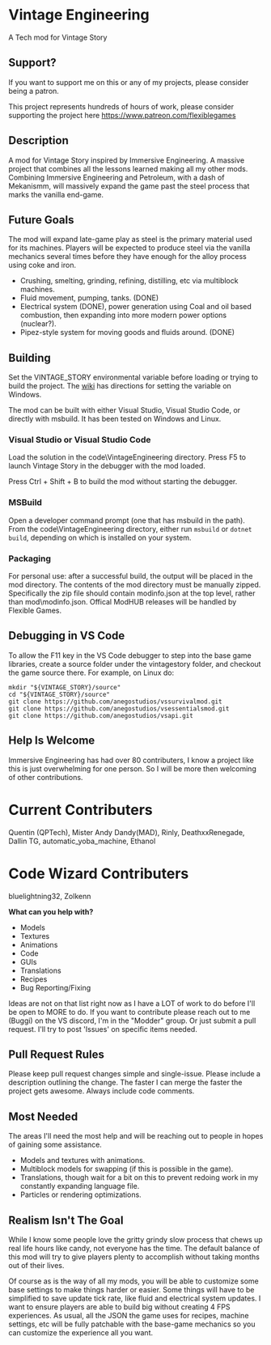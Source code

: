 # Vintage Engineering
A Tech mod for Vintage Story

## Support?
If you want to support me on this or any of my projects, please consider being a patron.

This project represents hundreds of hours of work, please consider supporting the project here https://www.patreon.com/flexiblegames

## Description
A mod for Vintage Story inspired by Immersive Engineering. A massive project that combines all the lessons learned making all my other mods. Combining Immersive Engineering and Petroleum, with a dash of Mekanismm, will massively expand the game past the steel process that marks the vanilla end-game.

## Future Goals
The mod will expand late-game play as steel is the primary material used for its machines. Players will be expected to produce steel via the vanilla mechanics several times before they have enough for the alloy process using coke and iron.

- Crushing, smelting, grinding, refining, distilling, etc via multiblock machines.
- Fluid movement, pumping, tanks. (DONE)
- Electrical system (DONE), power generation using Coal and oil based combustion, then expanding into more modern power options (nuclear?).
- Pipez-style system for moving goods and fluids around. (DONE)

## Building
Set the VINTAGE_STORY environmental variable before loading or trying to build the project. The [wiki](https://wiki.vintagestory.at/index.php/Modding:Preparing_For_Code_Mods#Creating_an_Environment_Variable) has directions for setting the variable on Windows.

The mod can be built with either Visual Studio, Visual Studio Code, or directly with msbuild. It has been tested on Windows and Linux.

### Visual Studio or Visual Studio Code
Load the solution in the code\VintageEngineering directory. Press F5 to launch Vintage Story in the debugger with the mod loaded.

Press Ctrl + Shift + B to build the mod without starting the debugger.

### MSBuild
Open a developer command prompt (one that has msbuild in the path). From the code\VintageEngineering directory, either run `msbuild` or `dotnet build`, depending on which is installed on your system.

### Packaging
For personal use: after a successful build, the output will be placed in the mod directory. The contents of the mod directory must be manually zipped. Specifically the zip file should contain modinfo.json at the top level, rather than mod\modinfo.json.
Offical ModHUB releases will be handled by Flexible Games.

## Debugging in VS Code

To allow the F11 key in the VS Code debugger to step into the base game libraries, create a source folder under the vintagestory folder, and checkout the game source there. For example, on Linux do:
```
mkdir "${VINTAGE_STORY}/source"
cd "${VINTAGE_STORY}/source"
git clone https://github.com/anegostudios/vssurvivalmod.git
git clone https://github.com/anegostudios/vsessentialsmod.git
git clone https://github.com/anegostudios/vsapi.git
```

## Help Is Welcome
Immersive Engineering has had over 80 contributers, I know a project like this is just overwhelming for one person. So I will be more then welcoming of other contributions.

# Current Contributers
Quentin (QPTech), Mister Andy Dandy(MAD), Rinly, DeathxxRenegade, Dallin TG, automatic_yoba_machine, Ethanol

# Code Wizard Contributers
bluelightning32, Zolkenn

**What can you help with?**
- Models
- Textures
- Animations
- Code
- GUIs
- Translations
- Recipes
- Bug Reporting/Fixing

Ideas are not on that list right now as I have a LOT of work to do before I'll be open to MORE to do. If you want to contribute please reach out to me (Buggi) on the VS discord, I'm in the "Modder" group. Or just submit a pull request. I'll try to post 'Issues' on specific items needed.

## Pull Request Rules
Please keep pull request changes simple and single-issue. Please include a description outlining the change. The faster I can merge the faster the project gets awesome.
Always include code comments.

## Most Needed
The areas I'll need the most help and will be reaching out to people in hopes of gaining some assistance.
- Models and textures with animations.
- Multiblock models for swapping (if this is possible in the game).
- Translations, though wait for a bit on this to prevent redoing work in my constantly expanding language file.
- Particles or rendering optimizations.

## Realism Isn't The Goal
While I know some people love the gritty grindy slow process that chews up real life hours like candy, not everyone has the time. The default balance of this mod will try to give players plenty to accomplish without taking months out of their lives.

Of course as is the way of all my mods, you will be able to customize some base settings to make things harder or easier. Some things will have to be simplified to save update tick rate, like fluid and electrical system updates. I want to ensure players are able to build big without creating 4 FPS experiences. As usual, all the JSON the game uses for recipes, machine settings, etc will be fully patchable with the base-game mechanics so you can customize the experience all you want.
